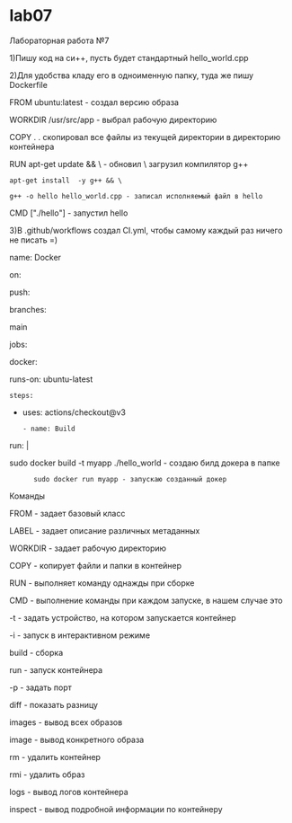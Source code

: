 # lab07

Лабораторная работа №7

1)Пишу код на си++, пусть будет стандартный hello_world.cpp

2)Для удобства кладу его в одноименную папку, туда же пишу Dockerfile

FROM ubuntu:latest - создал версию образа

WORKDIR /usr/src/app - выбрал рабочую директорию

COPY . . скопировал все файлы из текущей директории в директорию контейнера

RUN apt-get update && \ - обновил \ загрузил компилятор g++

    apt-get install  -y g++ && \
    
    g++ -o hello hello_world.cpp - записал исполняемый файл в hello
    
CMD ["./hello"] - запустил hello

3)В .github/workflows создал CI.yml, чтобы самому каждый раз ничего не писать =)


name: Docker

on:

  push:

branches: 

main 

jobs:

docker:

runs-on: ubuntu-latest

    steps:

- uses: actions/checkout@v3

      - name: Build

run: |

sudo docker build -t myapp ./hello_world - создаю билд докера в папке 
          
          sudo docker run myapp - запускаю созданный докер



Команды

  FROM - задает базовый класс
 
 LABEL - задает описание различных метаданных
 
 WORKDIR - задает рабочую директорию
 
 COPY - копирует файли и папки в контейнер
 
 RUN - выполняет команду однажды при сборке
 
 CMD - выполнение команды при каждом запуске, в нашем случае это 
 
   -t - задать устройство, на котором запускается контейнер
  
  -i - запуск в интерактивном режиме
  
  build - сборка
  
  run - запуск контейнера
  
  -p - задать порт
  
  diff - показать разницу
  
  images - вывод всех образов
  
  image - вывод конкретного образа
  
  rm - удалить контейнер
  
  rmi - удалить образ
  
  logs - вывод логов контейнера
  
  inspect - вывод подробной информации по контейнеру
